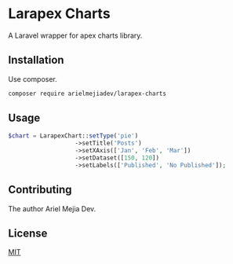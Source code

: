 # Larapex Charts

A Laravel wrapper for apex charts library.

## Installation

Use composer.

```bash
composer require arielmejiadev/larapex-charts
```

## Usage

```php
$chart = LarapexChart::setType('pie')
                   ->setTitle('Posts')
                   ->setXAxis(['Jan', 'Feb', 'Mar'])
                   ->setDataset([150, 120])
                   ->setLabels(['Published', 'No Published']);

```

## Contributing

The author Ariel Mejia Dev.

## License
[MIT](https://choosealicense.com/licenses/mit/)
